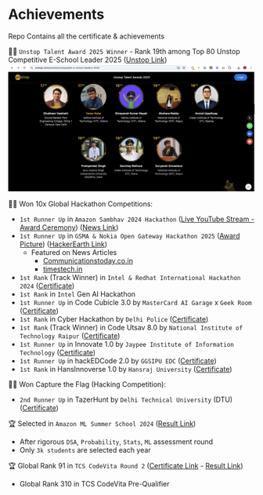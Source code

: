# Achievements
Repo Contains all the certificate &amp; achievements

🧑‍💻 `Unstop Talent Award 2025 Winner` - Rank 19th among Top 80 Unstop Competitive E-School Leader 2025 ([Unstop Link](https://unstop.com/awards/u/pushpender-singh-3138055/2025))
![](/Cert/Unstop_Talent_Award_2025.png)

🧑‍💻 Won 10x Global Hackathon Competitions:
- `1st Runner Up` in `Amazon Sambhav 2024 Hackathon` ([Live YouTube Stream - Award Ceremony](https://www.youtube.com/live/VTMcE12Z3kA?t=8702s)) ([News Link](https://www.aboutamazon.in/news/small-business/smbhav-hackathon-2024-ai-innovation-small-businesses))
- `1st Runner Up` in `GSMA & Nokia Open Gateway Hackathon 2025` ([Award Picture](/Cert/GSMA_And_Nokia_Open_Gateway_Hackathon_2025.jpeg)) ([HackerEarth Link](https://www.hackerearth.com/challenges/hackathon/india-connected-apis-for-a-billion-lives/))
    - Featured on News Articles
        - [Communicationstoday.co.in](https://www.communicationstoday.co.in/startup-world-cup-india-and-gsma-open-gateway-hackathon-winners-announced/)
        - [timestech.in](https://timestech.in/india-mobile-congress-2025-announces-winners-of-start-up-world-cup-india-and-gsma-open-gateway-hackathon/)
- `1st Rank` (Track Winner) in `Intel & Redhat International Hackathon 2024` ([Certificate](/Cert/Intel_Redhat_International_Hackathon.pdf))
- `1st Rank` in `Intel` Gen AI Hackathon
- `1st Runner Up` in Code Cubicle 3.0 by `MasterCard AI Garage` x `Geek Room` ([Certificate](/Cert/codecubicle3.0.pdf))
- `1st Rank` in Cyber Hackathon by `Delhi Police` ([Certificate](/Cert/DelhiPoliceHackathon.jpeg))
- `1st Rank` (Track Winner) in Code Utsav 8.0 by `National Institute of Technology Raipur` ([Certificate](/Cert/NIT_Raipur_Cert.pdf))
- `1st Runner Up` in Innovate 1.0 by `Jaypee Institute of Information Technology` ([Certificate](/Cert/jiit.pdf))
- `1st Runner Up` in hackEDCode 2.0 by `GGSIPU EDC` ([Certificate](/Cert/hackedcode2.0.pdf))
- `1st Rank` in HansInnoverse 1.0 by `Hansraj University` ([Certificate]())

🧑‍💻 Won Capture the Flag (Hacking Competition):
- `2nd Runner Up` in TazerHunt by `Delhi Technical University` (DTU) ([Certificate](/Cert/TazerHunt_CTF.pdf))

🏆 Selected in `Amazon ML Summer School 2024` ([Result Link](/Cert/AmazonMLSS.png))
- After rigorous `DSA`, `Probability`, `Stats`, `ML` assessment round
- Only `3k students` are selected each year

🏆 Global Rank 91 in `TCS CodeVita Round 2` ([Certificate Link](/Cert/TCS%20CodeVita%20Season%2012%20Certificate%20-%20pushpenderindia.pdf) - [Result Link](/Cert/TCSCodeVita.png))
- Global Rank 310 in TCS CodeVita Pre-Qualifier 
